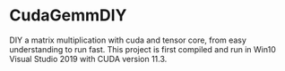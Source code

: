 # CudaGemmDIY
DIY a matrix multiplication with cuda and tensor core, from easy understanding to run fast.
This project is first compiled and run in Win10 Visual Studio 2019 with CUDA version 11.3.
